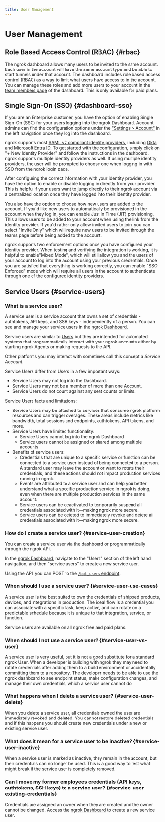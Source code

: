 ```yaml
---
title: User Management
---
```


# User Management

## Role Based Access Control (RBAC) {#rbac}

The ngrok dashboard allows many users to be invited to the same account. Each user in the account will have the same account type and be able to start tunnels under that account. The dashboard includes role based access control (RBAC) as a way to limit what users have access to in the account. You can manage these roles and add more users to your account in the [team members page](https://dashboard.ngrok.com/users/team-members) of the dashboard. This is only available for paid plans.

## Single Sign-On (SSO) {#dashboard-sso}

If you are an Enterprise customer, you have the option of enabling Single Sign-On (SSO) for your users logging into the ngrok Dashboard. Account admins can find the configuration options under the ["Settings > Account"](https://dashboard.ngrok.com/settings) in the left navigation once they log into the dashboard.

ngrok supports most [SAML v2 compliant identity providers](https://en.wikipedia.org/wiki/SAML-based_products_and_services), including [Okta](https://help.okta.com/oie/en-us/Content/Topics/Apps/apps-about-saml.htm) and [Microsoft Entra ID](https://learn.microsoft.com/en-us/entra/architecture/auth-saml). To get started with the configuration, simply click on "+ New Identity Provider" and follow the instructions in the dashboard. ngrok supports multiple identity providers as well. If using multiple identity providers, the user will be prompted to choose one when logging in with SSO from the ngrok login page.

After configuring the correct information with your identity provider, you have the option to enable or disable logging in directly from your provider. This is helpful if your users want to jump directly to their ngrok account via a centralized location once they have logged into their identity provider.

You also have the option to choose how new users are added to the account. If you'd like new users to automatically be provisioned in the account when they log in, you can enable Just in Time (JiT) provisioning. This allows users to be added to your account when using the link from the identity provider. If you'd rather only allow invited users to join, you can select "Invite Only" which will require new users to be invited through the teams page before being added to the account.

ngrok supports two enforcement options once you have configured your identity provider. When testing and verifying the integration is working, it is helpful to enable"Mixed Mode", which will still allow you and the users of your account to log into the account using your previous credentials. Once you are satisfied that everything is working correctly, you can enable "SSO Enforced" mode which will require all users in the account to authenticate through one of the configured identity providers.

## Service Users {#service-users}

### What is a service user?

A service user is a service account that owns a set of credentials - authtokens, API keys, and SSH keys - independently of a person. You can see and manage your service users in the [ngrok Dashboard](https://dashboard.ngrok.com/users/bots).

Service users are similar to [Users](/iam/users/) but they are intended for automated
systems that programmatically interact with your ngrok accounts either by
starting ngrok Agents or making requests to the API.

Other platforms you may interact with sometimes call this concept a _Service
Account_.

Service Users differ from Users in a few important ways:

- Service Users may not log into the Dashboard.
- Service Users may not be a member of more than one Account.
- Service Users do not count against any seat counts or limits.

Service Users facts and limitations:

- Service Users may be attached to services that consume ngrok platform resources and can trigger overages. These areas include metrics like bandwidth, total sessions and endpoints, authtokens, API tokens, and more.
- Service Users have limited functionality:
  - Service Users cannot log into the ngrok Dashboard
  - Service users cannot be assigned or shared among multiple accounts
- Benefits of service users:
  - Credentials that are unique to a specific service or function can be connected to a service user instead of being connected to a person. A standard user may leave the account or want to rotate their credentials, and these actions should not impact production services running in ngrok.
  - Events are attributed to a service user and can help you better understand what a specific production service in ngrok is doing, even when there are multiple production services in the same account.
  - Service users can be deactivated to temporarily suspend all credentials associated with it—making ngrok more secure.
  - Service users can be deleted to immediately revoke and delete all credentials associated with it—making ngrok more secure.

### How do I create a service user? {#service-user-creation}

You can create a service user via the dashboard or programmatically through the ngrok API.

In the [ngrok Dashboard](https://dashboard.ngrok.com/users/bots), navigate to the "Users" section of the left hand navigation, and then "service users" to create a new service user.

Using the API, you can POST to the [`/bot_users` endpoint](/api/resources/bot-users/).

### When should I use a service user? {#service-user-use-cases}

A service user is the best suited to own the credentials of shipped products, devices, and integrations in production. The ideal flow is a credential you can associate with a specific task, keep active, and can rotate on a predictable schedule because it is unique to that integration, service, or function.

Service users are available on all ngrok free and paid plans.

### When should I not use a service user? {#service-user-vs-user}

A service user is very useful, but it is not a good substitute for a standard ngrok User. When a developer is building with ngrok they may need to rotate credentials after adding them to a build environment or accidentally committing them to a repository. The developer needs to be able to use the ngrok dashboard to see endpoint status, make configuration changes, and manage their own credentials, which a service user cannot do.

### What happens when I delete a service user? {#service-user-delete}

When you delete a service user, all credentials owned the user are immediately revoked and deleted. You cannot restore deleted credentials and if this happens you should create new credentials under a new or existing service user.

### What does it mean for a service user to be inactive? {#service-user-inactive}

When a service user is marked as inactive, they remain in the account, but their credentials can no longer be used. This is a good way to test what might break if the service user is completely removed.

### Can I move my former employees credentials (API keys, authtokens, SSH keys) to a service user? {#service-user-existing-credentials}

Credentials are assigned an owner when they are created and the owner cannot be changed. Access the [ngrok Dashboard](https://dashboard.ngrok.com/users/bots) to create a new service user.
